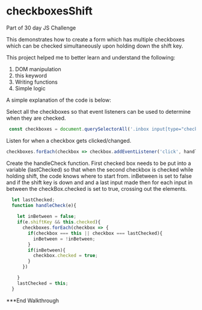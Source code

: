 # checkboxesShift
Part of 30 day JS Challenge

This demonstrates how to create a form which has multiple checkboxes which can be checked simultaneously upon holding down the shift key.

This project helped me to better learn and understand the following:
1) DOM manipulation
2) this keyword
3) Writing functions
4) Simple logic


A simple explanation of the code is below:


Select all the checkboxes so that event listeners can be used to determine when they are checked.
```JavaScript
 const checkboxes = document.querySelectorAll('.inbox input[type="checkbox"]');
```

Listen for when a checkbox gets clicked/changed.
```JavaScript
checkboxes.forEach(checkbox => checkbox.addEventListener('click', handleCheck));
```

Create the handleCheck function. First checked box needs to be put into a variable (lastChecked) so that when the second checkbox is checked while holding shift, the code knows where to start from. inBetween is set to false and if the shift key is down and and a last input made then for each input in between the checkBox.checked is set to true, crossing out the elements.
```JavaScript
  let lastChecked;
  function handleCheck(e){
 
    let inBetween = false;
    if(e.shiftKey && this.checked){
      checkboxes.forEach(checkbox => {
        if(checkbox === this || checkbox === lastChecked){
          inBetween = !inBetween;
        }
        if(inBetween){
          checkbox.checked = true;
        }
      })

    }
    lastChecked = this;
  }
```

***End Walkthrough
